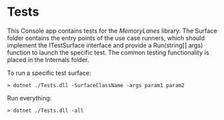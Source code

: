﻿# Tests

This Console app contains tests for the *MemoryLanes* library.
The Surface folder contains the entry points of the use case
runners, which should implement the ITestSurface interface
and provide a Run(string[] args) function to launch the specific test.
The common testing functionality is placed in the Internals folder.

To run a specific test surface:

``` 
> dotnet ./Tests.dll -SurfaceClassName -args param1 param2
```

Run everything:

```
> dotnet ./Tests.dll -all
```